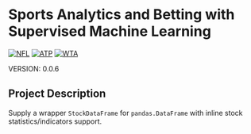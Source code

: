 # Sports Analytics and Betting with Supervised Machine Learning

[![NFL](https://encrypted-tbn0.gstatic.com/images?q=tbn:ANd9GcQ6c-STK1tePSWolEopX8lq4uDqJbzntbiGi7Sz-pI&s)](https://github.com/MartinMashalov/TennisBetting/tree/main/NFL)
[![ATP](https://upload.wikimedia.org/wikipedia/en/thumb/3/3f/ATP_Tour_logo.svg/800px-ATP_Tour_logo.svg.png)](https://github.com/MartinMashalov/TennisBetting/tree/main/ATP)
[![WTA](https://photoresources.wtatennis.com/photo-resources/2021/09/03/699021a3-5f38-48c8-9ea7-2c32228aa4f5/WTA-Tour_H_positive_purple_RGB-1-.jpg?width=300)](https://github.com/MartinMashalov/TennisBetting/tree/main/WTA)

VERSION: 0.0.6

## Project Description

Supply a wrapper ``StockDataFrame`` for ``pandas.DataFrame`` with inline stock
statistics/indicators support.

